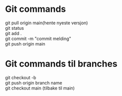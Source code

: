 # Git commands
git pull origin main(hente nyeste versjon)<br>
git status<br>
git add .<br>
git commit -m "commit melding"<br>
git push origin main<br>

# Git commands til branches
git checkout -b <branchname><br>
git push origin branch name<br>
git checkout main (tilbake til main)<br>


